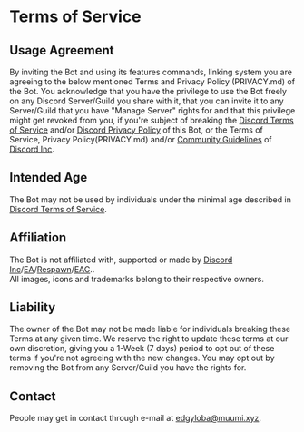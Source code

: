 # Terms of Service

## Usage Agreement

By inviting the Bot and using its features commands, linking system you are agreeing to the below mentioned Terms and Privacy Policy (PRIVACY.md) of the Bot.
You acknowledge that you have the privilege to use the Bot freely on any Discord Server/Guild you share with it, that you can invite it to any Server/Guild that you have "Manage Server" rights for and that this privilege might get revoked from you, if you're subject of breaking the [Discord Terms of Service](https://discord.com/terms) and/or [Discord Privacy Policy](https://discord.com/privacy) of this Bot, or the Terms of Service, Privacy Policy(PRIVACY.md) and/or [Community Guidelines](https://discord.com/guidelines) of [Discord Inc](https://discord.com).

## Intended Age

The Bot may not be used by individuals under the minimal age described in [Discord Terms of Service](https://discord.com/terms).

## Affiliation

The Bot is not affiliated with, supported or made by [Discord Inc](https://discord.com)/[EA](https://www.ea.com)/[Respawn](https://www.respawn.com)/[EAC](https://www.easy.ac)..<br>
All images, icons and trademarks belong to their respective owners.

## Liability

The owner of the Bot may not be made liable for individuals breaking these Terms at any given time.
We reserve the right to update these terms at our own discretion, giving you a 1-Week (7 days) period to opt out of these terms if you're not agreeing with the new changes.
You may opt out by removing the Bot from any Server/Guild you have the rights for.

## Contact

People may get in contact through e-mail at <edgyloba@muumi.xyz>.

